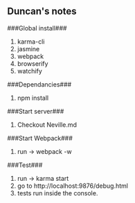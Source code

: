 ## Duncan's notes ##

###Global install###
  1. karma-cli
  2. jasmine
  3. webpack
  4. browserify
  5. watchify

###Dependancies###
  1. npm install

###Start server###
  1. Checkout Neville.md

###Start Webpack###
  1. run -> webpack -w

###Test###
  1. run -> karma start
  2. go to http://localhost:9876/debug.html
  3. tests run inside the console.

